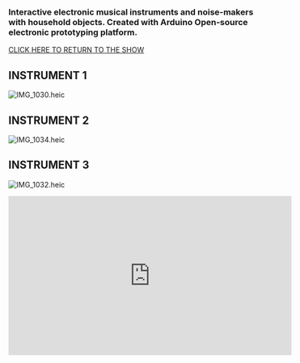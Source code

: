 ### Interactive electronic musical instruments and noise-makers with household objects. Created with Arduino Open-source electronic prototyping platform.

[CLICK HERE TO RETURN TO THE SHOW](http://www.yourcarsextendedwarranty.com/)


## INSTRUMENT 1

![IMG_1030.heic]({{site.baseurl}}/IMG_1030.heic)


## INSTRUMENT 2

![IMG_1034.heic]({{site.baseurl}}/IMG_1034.heic)


## INSTRUMENT 3

![IMG_1032.heic]({{site.baseurl}}/IMG_1032.heic)




<iframe width="560" height="315" src="https://www.youtube.com/embed/_lwG59rswQo" title="YouTube video player" frameborder="0" allow="accelerometer; autoplay; clipboard-write; encrypted-media; gyroscope; picture-in-picture" allowfullscreen></iframe>


